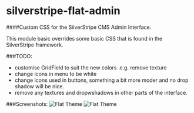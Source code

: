 # silverstripe-flat-admin
####Custom CSS for the SilverStripe CMS Admin Interface.

This module basic overrides some basic CSS that is found in the SilverStripe framework.

###TODO:
- customise GridField to suit the new colors .e.g. remove texture
- change icons in menu to be white
- change icons used in buttons, something a bit more moder and no drop shadow will be nice.
- remove any textures and dropwshadows in other parts of the interface.

###Screenshots:
![Flat Theme](http://imgur.com/Old4ppO "Flat Theme")
![Flat Theme](http://imgur.com/NSIiNaw "Flat Theme")
